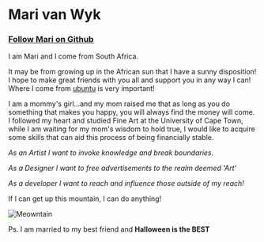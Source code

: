 # Mari van Wyk

### [Follow Mari on Github](https://github.com/Meowri) 

I am Mari and I come from South Africa.

It may be from growing up in the African sun that I have a sunny disposition!  I hope to make great friends with you all and support you in any way I can! Where I come from [ubuntu](https://en.wikipedia.org/wiki/Ubuntu_philosophy) is very important! 

I am a mommy's girl...and my mom raised me that as long as you do something that makes you happy, you will always find the money will come. I followed my heart and studied Fine Art at the University of Cape Town, while I am waiting for my mom's wisdom to hold true, I would like to acquire some skills that can aid this process of being financially stable.


_As an Artist I want to invoke knowledge and break boundaries._ 

_As a Designer I want to free advertisements to the realm deemed 'Art'_ 

_As a developer I want to reach and influence those outside of my reach!_

If I can get up this mountain, I can do anything!

![Meowntain](https://i.imgur.com/2thgQW8.jpg)

Ps. I am married to my best friend and __Halloween is the BEST__
